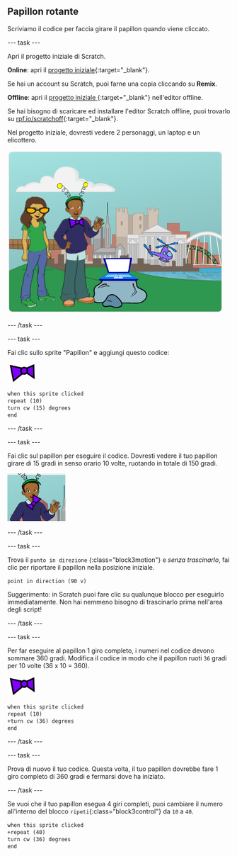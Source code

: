 ## Papillon rotante

Scriviamo il codice per faccia girare il papillon quando viene cliccato.

--- task ---

Apri il progetto iniziale di Scratch.

**Online**: apri il [progetto iniziale](http://rpf.io/tech-toys-on){:target="_blank"}.

Se hai un account su Scratch, puoi farne una copia cliccando su **Remix**.

**Offline**: apri il [progetto iniziale ](http://rpf.io/p/en/tech-toys-go){:target="_blank"} nell'editor offline.

Se hai bisogno di scaricare ed installare l'editor Scratch offline, puoi trovarlo su [rpf.io/scratchoff](http://rpf.io/scratchoff){:target="_blank"}.

Nel progetto iniziale, dovresti vedere 2 personaggi, un laptop e un elicottero.

![progetto per principianti](images/toys-starter.png)

--- /task ---

--- task ---

Fai clic sullo sprite "Papillon" e aggiungi questo codice:

![papillon sprite](images/bowtie-sprite.png)

```blocks3
when this sprite clicked
repeat (10)
turn cw (15) degrees
end
```

--- /task ---


--- task ---

Fai clic sul papillon per eseguire il codice. Dovresti vedere il tuo papillon girare di 15 gradi in senso orario 10 volte, ruotando in totale di 150 gradi.

![papillon che gira 150 gradi](images/toys-bowtie-test.png)

--- /task ---

--- task ---

Trova il `punto in direzione` {:class="block3motion"} e _senza trascinarlo_, fai clic per riportare il papillon nella posizione iniziale.

```blocks3
point in direction (90 v)
```

Suggerimento: in Scratch puoi fare clic su qualunque blocco per eseguirlo immediatamente. Non hai nemmeno bisogno di trascinarlo prima nell'area degli script!

--- /task ---

--- task ---

Per far eseguire al papillon 1 giro completo, i numeri nel codice devono sommare 360 gradi. Modifica il codice in modo che il papillon ruoti `36` gradi per 10 volte (36 x 10 = 360).

![papillon sprite](images/bowtie-sprite.png)

```blocks3
when this sprite clicked
repeat (10)
+turn cw (36) degrees
end
```

--- /task ---

--- task ---

Prova di nuovo il tuo codice. Questa volta, il tuo papillon dovrebbe fare 1 giro completo di 360 gradi e fermarsi dove ha iniziato.

--- /task ---

Se vuoi che il tuo papillon esegua 4 giri completi, puoi cambiare il numero all'interno del blocco `ripeti`{:class="block3control"} da `10` a `40`.

```blocks3
when this sprite clicked
+repeat (40)
turn cw (36) degrees
end
```
